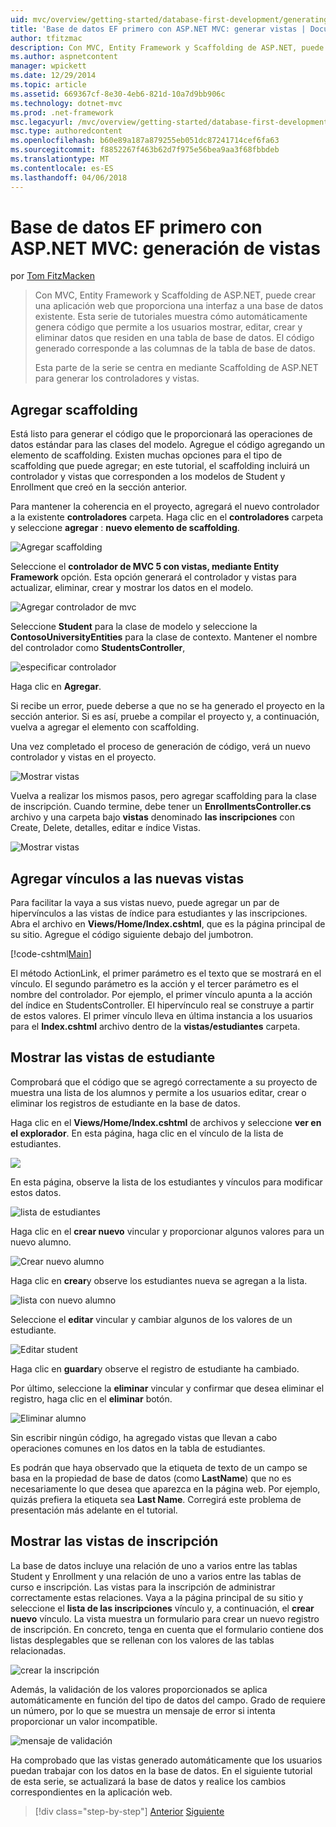 ```yaml
---
uid: mvc/overview/getting-started/database-first-development/generating-views
title: 'Base de datos EF primero con ASP.NET MVC: generar vistas | Documentos de Microsoft'
author: tfitzmac
description: Con MVC, Entity Framework y Scaffolding de ASP.NET, puede crear una aplicación web que proporciona una interfaz a una base de datos existente. Este tutorial seri...
ms.author: aspnetcontent
manager: wpickett
ms.date: 12/29/2014
ms.topic: article
ms.assetid: 669367cf-8e30-4eb6-821d-10a7d9bb906c
ms.technology: dotnet-mvc
ms.prod: .net-framework
msc.legacyurl: /mvc/overview/getting-started/database-first-development/generating-views
msc.type: authoredcontent
ms.openlocfilehash: b60e89a187a879255eb051dc87241714cef6fa63
ms.sourcegitcommit: f8852267f463b62d7f975e56bea9aa3f68fbbdeb
ms.translationtype: MT
ms.contentlocale: es-ES
ms.lasthandoff: 04/06/2018
---
```

<a name="ef-database-first-with-aspnet-mvc-generating-views"></a>Base de datos EF primero con ASP.NET MVC: generación de vistas
====================
por [Tom FitzMacken](https://github.com/tfitzmac)

> Con MVC, Entity Framework y Scaffolding de ASP.NET, puede crear una aplicación web que proporciona una interfaz a una base de datos existente. Esta serie de tutoriales muestra cómo automáticamente genera código que permite a los usuarios mostrar, editar, crear y eliminar datos que residen en una tabla de base de datos. El código generado corresponde a las columnas de la tabla de base de datos.
> 
> Esta parte de la serie se centra en mediante Scaffolding de ASP.NET para generar los controladores y vistas.


## <a name="add-scaffold"></a>Agregar scaffolding

Está listo para generar el código que le proporcionará las operaciones de datos estándar para las clases del modelo. Agregue el código agregando un elemento de scaffolding. Existen muchas opciones para el tipo de scaffolding que puede agregar; en este tutorial, el scaffolding incluirá un controlador y vistas que corresponden a los modelos de Student y Enrollment que creó en la sección anterior.

Para mantener la coherencia en el proyecto, agregará el nuevo controlador a la existente **controladores** carpeta. Haga clic en el **controladores** carpeta y seleccione **agregar** : **nuevo elemento de scaffolding**.

![Agregar scaffolding](generating-views/_static/image1.png)

Seleccione el **controlador de MVC 5 con vistas, mediante Entity Framework** opción. Esta opción generará el controlador y vistas para actualizar, eliminar, crear y mostrar los datos en el modelo.

![Agregar controlador de mvc](generating-views/_static/image2.png)

Seleccione **Student** para la clase de modelo y seleccione la **ContosoUniversityEntities** para la clase de contexto. Mantener el nombre del controlador como **StudentsController**,

![especificar controlador](generating-views/_static/image3.png)

Haga clic en **Agregar**.

Si recibe un error, puede deberse a que no se ha generado el proyecto en la sección anterior. Si es así, pruebe a compilar el proyecto y, a continuación, vuelva a agregar el elemento con scaffolding.

Una vez completado el proceso de generación de código, verá un nuevo controlador y vistas en el proyecto.

![Mostrar vistas](generating-views/_static/image4.png)

Vuelva a realizar los mismos pasos, pero agregar scaffolding para la clase de inscripción. Cuando termine, debe tener un **EnrollmentsController.cs** archivo y una carpeta bajo **vistas** denominado **las inscripciones** con Create, Delete, detalles, editar e índice Vistas.

![Mostrar vistas](generating-views/_static/image5.png)

## <a name="add-links-to-new-views"></a>Agregar vínculos a las nuevas vistas

Para facilitar la vaya a sus vistas nuevo, puede agregar un par de hipervínculos a las vistas de índice para estudiantes y las inscripciones. Abra el archivo en **Views/Home/Index.cshtml**, que es la página principal de su sitio. Agregue el código siguiente debajo del jumbotron.

[!code-cshtml[Main](generating-views/samples/sample1.cshtml)]

El método ActionLink, el primer parámetro es el texto que se mostrará en el vínculo. El segundo parámetro es la acción y el tercer parámetro es el nombre del controlador. Por ejemplo, el primer vínculo apunta a la acción del índice en StudentsController. El hipervínculo real se construye a partir de estos valores. El primer vínculo lleva en última instancia a los usuarios para el **Index.cshtml** archivo dentro de la **vistas/estudiantes** carpeta.

## <a name="display-student-views"></a>Mostrar las vistas de estudiante

Comprobará que el código que se agregó correctamente a su proyecto de muestra una lista de los alumnos y permite a los usuarios editar, crear o eliminar los registros de estudiante en la base de datos.

Haga clic en el **Views/Home/Index.cshtml** de archivos y seleccione **ver en el explorador**. En esta página, haga clic en el vínculo de la lista de estudiantes.

![](generating-views/_static/image6.png)

En esta página, observe la lista de los estudiantes y vínculos para modificar estos datos.

![lista de estudiantes](generating-views/_static/image7.png)

Haga clic en el **crear nuevo** vincular y proporcionar algunos valores para un nuevo alumno.

![Crear nuevo alumno](generating-views/_static/image8.png)

Haga clic en **crear**y observe los estudiantes nueva se agregan a la lista.

![lista con nuevo alumno](generating-views/_static/image9.png)

Seleccione el **editar** vincular y cambiar algunos de los valores de un estudiante.

![Editar student](generating-views/_static/image10.png)

Haga clic en **guardar**y observe el registro de estudiante ha cambiado.

Por último, seleccione la **eliminar** vincular y confirmar que desea eliminar el registro, haga clic en el **eliminar** botón.

![Eliminar alumno](generating-views/_static/image11.png)

Sin escribir ningún código, ha agregado vistas que llevan a cabo operaciones comunes en los datos en la tabla de estudiantes.

Es podrán que haya observado que la etiqueta de texto de un campo se basa en la propiedad de base de datos (como **LastName**) que no es necesariamente lo que desea que aparezca en la página web. Por ejemplo, quizás prefiera la etiqueta sea **Last Name**. Corregirá este problema de presentación más adelante en el tutorial.

## <a name="display-enrollment-views"></a>Mostrar las vistas de inscripción

La base de datos incluye una relación de uno a varios entre las tablas Student y Enrollment y una relación de uno a varios entre las tablas de curso e inscripción. Las vistas para la inscripción de administrar correctamente estas relaciones. Vaya a la página principal de su sitio y seleccione el **lista de las inscripciones** vínculo y, a continuación, el **crear nuevo** vínculo. La vista muestra un formulario para crear un nuevo registro de inscripción. En concreto, tenga en cuenta que el formulario contiene dos listas desplegables que se rellenan con los valores de las tablas relacionadas.

![crear la inscripción](generating-views/_static/image12.png)

Además, la validación de los valores proporcionados se aplica automáticamente en función del tipo de datos del campo. Grado de requiere un número, por lo que se muestra un mensaje de error si intenta proporcionar un valor incompatible.

![mensaje de validación](generating-views/_static/image13.png)

Ha comprobado que las vistas generado automáticamente que los usuarios puedan trabajar con los datos en la base de datos. En el siguiente tutorial de esta serie, se actualizará la base de datos y realice los cambios correspondientes en la aplicación web.

> [!div class="step-by-step"]
> [Anterior](creating-the-web-application.md)
> [Siguiente](changing-the-database.md)
